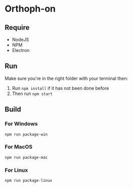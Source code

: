 # Orthoph-on

## Require
* NodeJS
* NPM
* Electron

## Run
Make sure you're in the right folder with your terminal then:
1. Run ``npm install`` if it has not been done before
2. Then run ``npm start``

## Build
### For Windows
```
npm run package-win
```
### For MacOS
```
npm run package-mac
```
### For Linux
```
npm run package-linux
```